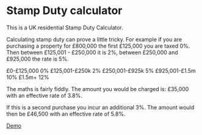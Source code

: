 # Stamp Duty calculator

This is a UK residential Stamp Duty Calculator.

Calculating stamp duty can prove a little tricky. For example if you are purchasing a property for £800,000 the first £125,000 you are taxed 0%. Then between £125,001 - £250,000 it is 2%, between £250,000 and £925,000 the rate is 5%.

£0-£125,000	    0%
£125,001-£250k	2%
£250,001-£925k	5%
£925,001-£1.5m	10%
£1.5m+	        12%

The maths is fairly fiddly. The amount you would be charged is: £35,000 with an effective rate of 3.8%.

If this is a second purchase you incur an additional 3%. The amount would then be £46,500 with an effective rate of 5.8%.

<a href="https://jamesbarford.github.io/stamp-duty-calculator/">Demo</a>
